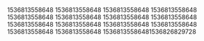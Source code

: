 1536813558648
1536813558648
1536813558648
1536813558648
1536813558648
1536813558648
1536813558648
1536813558648
1536813558648
1536813558648
1536813558648
1536813558648
1536813558648
1536813558648
15368135586481536826829728